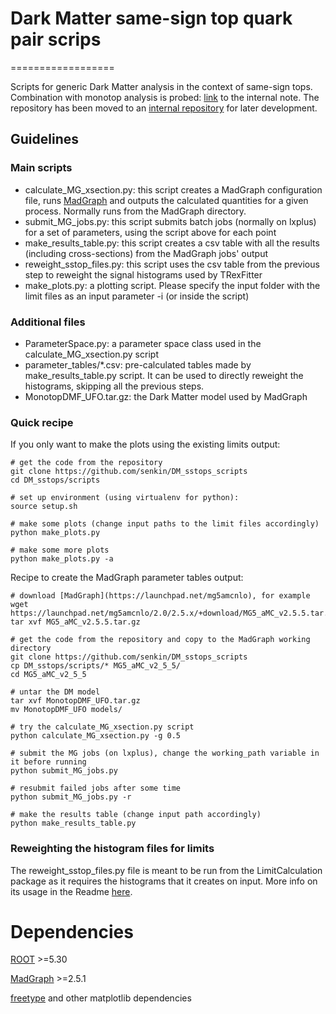 # Dark Matter same-sign top quark pair scrips
==================

Scripts for generic Dark Matter analysis in the context of same-sign tops.
Combination with monotop analysis is probed: [link](https://cds.cern.ch/record/2294626) to the internal note.
The repository has been moved to an [internal repository](https://:@gitlab.cern.ch:8443/atlas-clermont/DM_sstops.git) for later development.

## Guidelines

### Main scripts
* calculate_MG_xsection.py: this script creates a MadGraph configuration file, runs [MadGraph](https://launchpad.net/mg5amcnlo) and outputs the calculated quantities for a given process. Normally runs from the MadGraph directory.
* submit_MG_jobs.py: this script submits batch jobs (normally on lxplus) for a set of parameters, using the script above for each point
* make_results_table.py: this script creates a csv table with all the results (including cross-sections) from the MadGraph jobs' output
* reweight_sstop_files.py: this script uses the csv table from the previous step to reweight the signal histograms used by TRexFitter
* make_plots.py: a plotting script. Please specify the input folder with the limit files as an input parameter -i (or inside the script)

### Additional files
* ParameterSpace.py: a parameter space class used in the calculate_MG_xsection.py script
* parameter_tables/*.csv: pre-calculated tables made by make_results_table.py script. It can be used to directly reweight the histograms, skipping all the previous steps.
* MonotopDMF_UFO.tar.gz: the Dark Matter model used by MadGraph

### Quick recipe
If you only want to make the plots using the existing limits output:

```
# get the code from the repository
git clone https://github.com/senkin/DM_sstops_scripts
cd DM_sstops/scripts

# set up environment (using virtualenv for python):
source setup.sh

# make some plots (change input paths to the limit files accordingly)
python make_plots.py

# make some more plots
python make_plots.py -a

```

Recipe to create the MadGraph parameter tables output:
```
# download [MadGraph](https://launchpad.net/mg5amcnlo), for example
wget https://launchpad.net/mg5amcnlo/2.0/2.5.x/+download/MG5_aMC_v2.5.5.tar.gz
tar xvf MG5_aMC_v2.5.5.tar.gz

# get the code from the repository and copy to the MadGraph working directory
git clone https://github.com/senkin/DM_sstops_scripts
cp DM_sstops/scripts/* MG5_aMC_v2_5_5/
cd MG5_aMC_v2_5_5

# untar the DM model
tar xvf MonotopDMF_UFO.tar.gz
mv MonotopDMF_UFO models/

# try the calculate_MG_xsection.py script
python calculate_MG_xsection.py -g 0.5

# submit the MG jobs (on lxplus), change the working_path variable in it before running
python submit_MG_jobs.py

# resubmit failed jobs after some time
python submit_MG_jobs.py -r

# make the results table (change input path accordingly)
python make_results_table.py

```

### Reweighting the histogram files for limits
The reweight_sstop_files.py file is meant to be run from the LimitCalculation package as it requires the histograms that it creates on input.
More info on its usage in the Readme [here](https://svnweb.cern.ch/trac/atlasphys-exo/browser/Physics/Exotic/HQT/SameSignLeptonsPlusBJets/Run2/Code/LimitCalculation/trunk/README).


Dependencies
==================
[ROOT](http://root.cern.ch) >=5.30

[MadGraph](https://launchpad.net/mg5amcnlo) >=2.5.1

[freetype](http://www.freetype.org) and other matplotlib dependencies